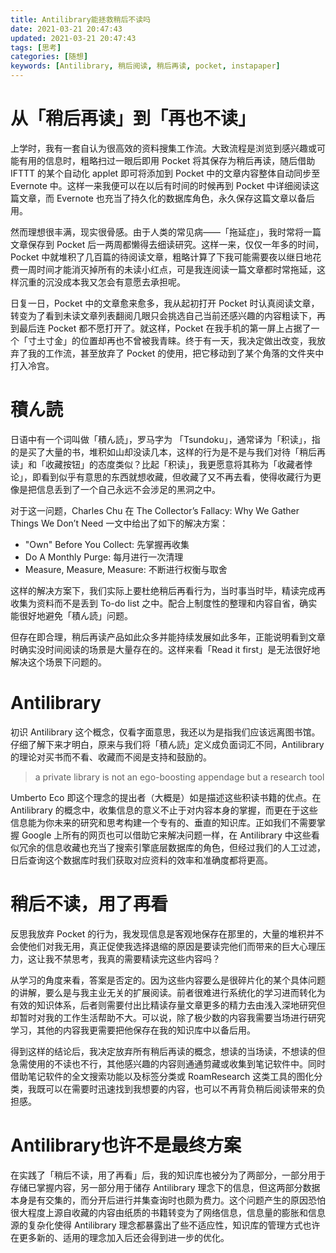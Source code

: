 ```yaml
---
title: Antilibrary能拯救稍后不读吗
date: 2021-03-21 20:47:43
updated: 2021-03-21 20:47:43
tags: [思考]
categories: [随想]
keywords: [Antilibrary, 稍后阅读, 稍后再读, pocket, instapaper]
---
```

# 从「稍后再读」到「再也不读」
上学时，我有一套自认为很高效的资料搜集工作流。大致流程是浏览到感兴趣或可能有用的信息时，粗略扫过一眼后即用 Pocket 将其保存为稍后再读，随后借助 IFTTT 的某个自动化 applet 即可将添加到 Pocket 中的文章内容整体自动同步至 Evernote 中。这样一来我便可以在以后有时间的时候再到 Pocket 中详细阅读这篇文章，而 Evernote 也充当了持久化的数据库角色，永久保存这篇文章以备后用。

然而理想很丰满，现实很骨感。由于人类的常见病——「拖延症」，我时常将一篇文章保存到 Pocket 后一两周都懒得去细读研究。这样一来，仅仅一年多的时间， Pocket 中就堆积了几百篇的待阅读文章，粗略计算了下我可能需要夜以继日地花费一周时间才能消灭掉所有的未读小红点，可是我连阅读一篇文章都时常拖延，这样沉重的沉没成本我又怎会有意愿去承担呢。

日复一日，Pocket 中的文章愈来愈多，我从起初打开 Pocket 时认真阅读文章，转变为了看到未读文章列表翻阅几眼只会挑选自己当前还感兴趣的内容粗读下，再到最后连 Pocket 都不愿打开了。就这样，Pocket 在我手机的第一屏上占据了一个「寸土寸金」的位置却再也不曾被我青睐。终于有一天，我决定做出改变，我放弃了我的工作流，甚至放弃了 Pocket 的使用，把它移动到了某个角落的文件夹中打入冷宫。

# 積ん読
日语中有一个词叫做「積ん読」，罗马字为 「Tsundoku」，通常译为「积读」，指的是买了大量的书，堆积如山却没读几本，这样的行为是不是与我们对待「稍后再读」和「收藏按钮」的态度类似？比起「积读」，我更愿意将其称为「收藏者悖论」，即看到似乎有意思的东西就想收藏，但收藏了又不再去看，使得收藏行为更像是把信息丢到了一个自己永远不会涉足的黑洞之中。

对于这一问题，Charles Chu 在 The Collector’s Fallacy: Why We Gather Things We Don’t Need 一文中给出了如下的解决方案：
<!--more-->
- "Own" Before You Collect: 先掌握再收集
- Do A Monthly Purge: 每月进行一次清理
- Measure, Measure, Measure: 不断进行权衡与取舍

这样的解决方案下，我们实际上要杜绝稍后再看行为，当时事当时毕，精读完成再收集为资料而不是丢到 To-do list 之中。配合上制度性的整理和内容自省，确实能很好地避免「積ん読」问题。

但存在即合理，稍后再读产品如此众多并能持续发展如此多年，正能说明看到文章时确实没时间阅读的场景是大量存在的。这样来看「Read it first」是无法很好地解决这个场景下问题的。

# Antilibrary
初识 Antilibrary 这个概念，仅看字面意思，我还以为是指我们应该远离图书馆。仔细了解下来才明白，原来与我们将「積ん読」定义成负面词汇不同，Antilibrary 的理论对买书而不看、收藏而不阅是支持和鼓励的。

> a private library is not an ego-boosting appendage but a research tool

Umberto Eco 即这个理念的提出者（大概是）如是描述这些积读书籍的优点。在 Antilibrary 的概念中，收集信息的意义不止于对内容本身的掌握，而更在于这些信息能为你未来的研究和思考构建一个专有的、垂直的知识库。正如我们不需要掌握 Google 上所有的网页也可以借助它来解决问题一样，在 Antilibrary 中这些看似冗余的信息收藏也充当了搜索引擎底层数据库的角色，但经过我们的人工过滤，日后查询这个数据库时我们获取对应资料的效率和准确度都将更高。

# 稍后不读，用了再看
反思我放弃 Pocket 的行为，我发现信息是客观地保存在那里的，大量的堆积并不会使他们对我无用，真正促使我选择退缩的原因是要读完他们而带来的巨大心理压力，这让我不禁思考，我真的需要精读完这些内容吗？

从学习的角度来看，答案是否定的。因为这些内容要么是很碎片化的某个具体问题的讲解，要么是与我主业无关的扩展阅读。前者很难进行系统化的学习进而转化为有效的知识体系，后者则需要付出比精读存量文章更多的精力去由浅入深地研究但却暂时对我的工作生活帮助不大。可以说，除了极少数的内容我需要当场进行研究学习，其他的内容我更需要把他保存在我的知识库中以备后用。

得到这样的结论后，我决定放弃所有稍后再读的概念，想读的当场读，不想读的但急需使用的不读也不行，其他感兴趣的内容则通通剪藏或收集到笔记软件中。同时借助笔记软件的全文搜索功能以及标签分类或 RoamResearch 这类工具的图化分类，我既可以在需要时迅速找到我想要的内容，也可以不再背负稍后阅读带来的负担感。

# Antilibrary也许不是最终方案
在实践了「稍后不读，用了再看」后，我的知识库也被分为了两部分，一部分用于存储已掌握内容，另一部分用于储存 Antilibrary 理念下的信息，但这两部分数据本身是有交集的，而分开后进行并集查询时也颇为费力。这个问题产生的原因恐怕很大程度上源自收藏的内容由纸质的书籍转变为了网络信息，信息量的膨胀和信息源的复杂化使得 Antilibrary 理念都暴露出了些不适应性，知识库的管理方式也许在更多新的、适用的理念加入后还会得到进一步的优化。